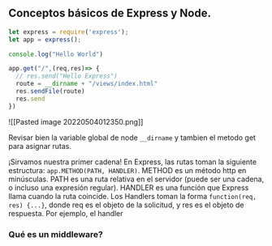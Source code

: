 ## Conceptos básicos de Express y Node.

```js
let express = require('express');
let app = express();

console.log("Hello World")

app.get("/",(req,res)=> {
  // res.send("Hello Express")
  route = __dirname + "/views/index.html"
  res.sendFile(route)
  res.send
})
```

![[Pasted image 20220504012350.png]]

Revisar bien la variable global de node `__dirname` y tambien el metodo get para asignar rutas.

¡Sirvamos nuestra primer cadena! En Express, las rutas toman la siguiente estructura: `app.METHOD(PATH, HANDLER)`. METHOD es un método http en minúsculas. PATH es una ruta relativa en el servidor (puede ser una cadena, o incluso una expresión regular). HANDLER es una función que Express llama cuando la ruta coincide. Los Handlers toman la forma `function(req, res) {...}`, donde req es el objeto de la solicitud, y res es el objeto de respuesta. Por ejemplo, el handler


### Qué es un middleware?

